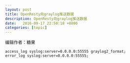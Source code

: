```yaml
---
layout: post
title: OpenResty向graylog推送数据
description: OpenResty向graylog推送数据
date:   2016-09-17 22:50:18 +0800 
categories: [topic]
---
```

编辑作者：糖果

    access_log syslog:server=0.0.0.0:55555 graylog2_format;
    error_log syslog:server=0.0.0.0:55555;